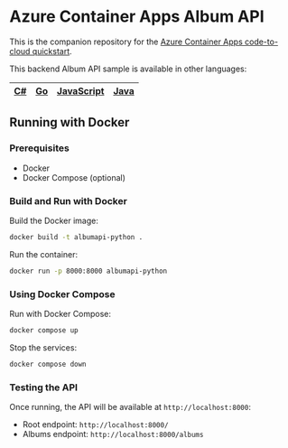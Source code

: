 # Azure Container Apps Album API

This is the companion repository for the [Azure Container Apps code-to-cloud quickstart](https://docs.microsoft.com/en-us/azure/container-apps/quickstart-code-to-cloud?tabs=bash%2Ccsharp&pivots=acr-remote).

This backend Album API sample is available in other languages:

| [C#](https://github.com/azure-samples/containerapps-albumapi-csharp) | [Go](https://github.com/azure-samples/containerapps-albumapi-go) | [JavaScript](https://github.com/azure-samples/containerapps-albumapi-javascript) | [Java](https://github.com/azure-samples/containerapps-albumapi-java) |
| -------------------------------------------------------------------- | ---------------------------------------------------------------- | ------------------------------------------------------------------------ | ---------------------------------------------------------------- |

## Running with Docker

### Prerequisites
- Docker
- Docker Compose (optional)

### Build and Run with Docker

Build the Docker image:
```bash
docker build -t albumapi-python .
```

Run the container:
```bash
docker run -p 8000:8000 albumapi-python
```

### Using Docker Compose

Run with Docker Compose:
```bash
docker compose up
```

Stop the services:
```bash
docker compose down
```

### Testing the API

Once running, the API will be available at `http://localhost:8000`:

- Root endpoint: `http://localhost:8000/`
- Albums endpoint: `http://localhost:8000/albums`
